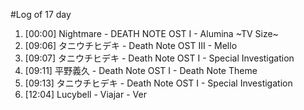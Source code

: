 #Log of 17 day

1. [00:00] Nightmare - DEATH NOTE OST I - Alumina ~TV Size~
1. [09:06] タニウチヒデキ - Death Note OST III - Mello
1. [09:07] タニウチヒデキ - Death Note OST I - Special Investigation
1. [09:11] 平野義久 - Death Note OST I - Death Note Theme
1. [09:13] タニウチヒデキ - Death Note OST I - Special Investigation
1. [12:04] Lucybell - Viajar - Ver
